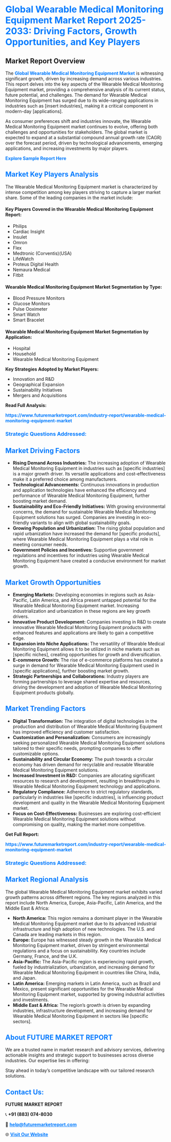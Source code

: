 <h1 style="color: #007BFF;">Global Wearable Medical Monitoring Equipment Market Report 2025-2033: Driving Factors, Growth Opportunities, and Key Players</h1>

<section id="overview">
<h2>Market Report Overview</h2>
<p>The <a href="https://www.futuremarketreport.com/industry-report/wearable-medical-monitoring-equipment-market" style="color: #007BFF; text-decoration: none;"><strong>Global Wearable Medical Monitoring Equipment Market</strong></a> is witnessing significant growth, driven by increasing demand across various industries. This report delves into the key aspects of the Wearable Medical Monitoring Equipment market, providing a comprehensive analysis of its current status, future potential, and challenges. The demand for Wearable Medical Monitoring Equipment has surged due to its wide-ranging applications in industries such as [insert industries], making it a critical component in modern-day [applications].</p>
<p>As consumer preferences shift and industries innovate, the Wearable Medical Monitoring Equipment market continues to evolve, offering both challenges and opportunities for stakeholders. The global market is expected to expand at a substantial compound annual growth rate (CAGR) over the forecast period, driven by technological advancements, emerging applications, and increasing investments by major players.</p>
</section>

<section id="overview">
<p><a href="https://www.futuremarketreport.com/request-sample/reportId=113434" style="color: #007BFF; text-decoration: none;"><strong>Explore Sample Report Here</strong></a></p>
</section>

<section id="key-players">
<h2 style="color: #007BFF;">Market Key Players Analysis</h2>
<p>The Wearable Medical Monitoring Equipment market is characterized by intense competition among key players striving to capture a larger market share. Some of the leading companies in the market include:</p>
<h4>Key Players Covered in the Wearable Medical Monitoring Equipment Report:</h4>
<ul><li>Philips</li><li>Cardiac Insight</li><li>Insulet</li><li>Omron</li><li>Flex</li><li>Medtronic (Corventis)(USA)</li><li>LifeWatch</li><li>Proteus Digital Health</li><li>Nemaura Medical</li><li>Fitbit</li></ul>
<h4>Wearable Medical Monitoring Equipment Market Segmentation by Type:</h4>
<ul><li>Blood Pressure Monitors</li><li>Glucose Monitors</li><li>Pulse Ooximeter</li><li>Smart Watch</li><li>Smart Bracelet</li></ul>

<h4>Wearable Medical Monitoring Equipment Market Segmentation by Application:</h4>
<ul><li>Hospital</li><li>Household</li><li>Wearable Medical Monitoring Equipment</li></ul>
<p><strong>Key Strategies Adopted by Market Players:</strong></p>
<ul>
<li>Innovation and R&D</li>
<li>Geographical Expansion</li>
<li>Sustainability Initiatives</li>
<li>Mergers and Acquisitions</li>
</ul>
</section>

<section>
<p><strong>Read Full Analysis: </strong></p><a href="https://www.futuremarketreport.com/industry-report/wearable-medical-monitoring-equipment-market" style="color: #007BFF; text-decoration: none;"><strong>https://www.futuremarketreport.com/industry-report/wearable-medical-monitoring-equipment-market</strong></a>
<h3 style="color: #007BFF;">Strategic Questions Addressed:</h3>
</section>

<section id="driving-factors">
<h2 style="color: #007BFF;">Market Driving Factors</h2>
<ul>
<li><strong>Rising Demand Across Industries:</strong> The increasing adoption of Wearable Medical Monitoring Equipment in industries such as [specific industries] is a major growth driver. Its versatile applications and cost-effectiveness make it a preferred choice among manufacturers.</li>
<li><strong>Technological Advancements:</strong> Continuous innovations in production and application technologies have enhanced the efficiency and performance of Wearable Medical Monitoring Equipment, further boosting market demand.</li>
<li><strong>Sustainability and Eco-Friendly Initiatives:</strong> With growing environmental concerns, the demand for sustainable Wearable Medical Monitoring Equipment solutions has surged. Companies are investing in eco-friendly variants to align with global sustainability goals.</li>
<li><strong>Growing Population and Urbanization:</strong> The rising global population and rapid urbanization have increased the demand for [specific products], where Wearable Medical Monitoring Equipment plays a vital role in meeting consumer needs.</li>
<li><strong>Government Policies and Incentives:</strong> Supportive government regulations and incentives for industries using Wearable Medical Monitoring Equipment have created a conducive environment for market growth.</li>
</ul>
</section>

<section id="growth-opportunities">
<h2 style="color: #007BFF;">Market Growth Opportunities</h2>
<ul>
<li><strong>Emerging Markets:</strong> Developing economies in regions such as Asia-Pacific, Latin America, and Africa present untapped potential for the Wearable Medical Monitoring Equipment market. Increasing industrialization and urbanization in these regions are key growth drivers.</li>
<li><strong>Innovative Product Development:</strong> Companies investing in R&D to create innovative Wearable Medical Monitoring Equipment products with enhanced features and applications are likely to gain a competitive edge.</li>
<li><strong>Expansion into Niche Applications:</strong> The versatility of Wearable Medical Monitoring Equipment allows it to be utilized in niche markets such as [specific niches], creating opportunities for growth and diversification.</li>
<li><strong>E-commerce Growth:</strong> The rise of e-commerce platforms has created a surge in demand for Wearable Medical Monitoring Equipment used in [specific applications], further boosting market growth.</li>
<li><strong>Strategic Partnerships and Collaborations:</strong> Industry players are forming partnerships to leverage shared expertise and resources, driving the development and adoption of Wearable Medical Monitoring Equipment products globally.</li>
</ul>
</section>

<section id="trending-factors">
<h2 style="color: #007BFF;">Market Trending Factors</h2>
<ul>
<li><strong>Digital Transformation:</strong> The integration of digital technologies in the production and distribution of Wearable Medical Monitoring Equipment has improved efficiency and customer satisfaction.</li>
<li><strong>Customization and Personalization:</strong> Consumers are increasingly seeking personalized Wearable Medical Monitoring Equipment solutions tailored to their specific needs, prompting companies to offer customizable options.</li>
<li><strong>Sustainability and Circular Economy:</strong> The push towards a circular economy has driven demand for recyclable and reusable Wearable Medical Monitoring Equipment solutions.</li>
<li><strong>Increased Investment in R&D:</strong> Companies are allocating significant resources to research and development, resulting in breakthroughs in Wearable Medical Monitoring Equipment technology and applications.</li>
<li><strong>Regulatory Compliance:</strong> Adherence to strict regulatory standards, particularly in industries like [specific industries], is influencing product development and quality in the Wearable Medical Monitoring Equipment market.</li>
<li><strong>Focus on Cost-Effectiveness:</strong> Businesses are exploring cost-efficient Wearable Medical Monitoring Equipment solutions without compromising on quality, making the market more competitive.</li>
</ul>
</section>

<section>
<p><strong>Get Full Report: </strong></p><a href="https://www.futuremarketreport.com/industry-report/wearable-medical-monitoring-equipment-market" style="color: #007BFF; text-decoration: none;"><strong>https://www.futuremarketreport.com/industry-report/wearable-medical-monitoring-equipment-market</strong></a>
<h3 style="color: #007BFF;">Strategic Questions Addressed:</h3>
</section>


<section id="regional-analysis">
<h2 style="color: #007BFF;">Market Regional Analysis</h2>
<p>The global Wearable Medical Monitoring Equipment market exhibits varied growth patterns across different regions. The key regions analyzed in this report include North America, Europe, Asia-Pacific, Latin America, and the Middle East & Africa:</p>
<ul>
<li><strong>North America:</strong> This region remains a dominant player in the Wearable Medical Monitoring Equipment market due to its advanced industrial infrastructure and high adoption of new technologies. The U.S. and Canada are leading markets in this region.</li>
<li><strong>Europe:</strong> Europe has witnessed steady growth in the Wearable Medical Monitoring Equipment market, driven by stringent environmental regulations and a focus on sustainability. Key countries include Germany, France, and the U.K.</li>
<li><strong>Asia-Pacific:</strong> The Asia-Pacific region is experiencing rapid growth, fueled by industrialization, urbanization, and increasing demand for Wearable Medical Monitoring Equipment in countries like China, India, and Japan.</li>
<li><strong>Latin America:</strong> Emerging markets in Latin America, such as Brazil and Mexico, present significant opportunities for the Wearable Medical Monitoring Equipment market, supported by growing industrial activities and investments.</li>
<li><strong>Middle East & Africa:</strong> The region’s growth is driven by expanding industries, infrastructure development, and increasing demand for Wearable Medical Monitoring Equipment in sectors like [specific sectors].</li>
</ul>
</section>

<footer>
<h2 style="color: #007BFF;">About FUTURE MARKET REPORT</h2>
<p>We are a trusted name in market research and advisory services, delivering actionable insights and strategic support to businesses across diverse industries. Our expertise lies in offering:</p>

<p>Stay ahead in today’s competitive landscape with our tailored research solutions.</p>

<h2 style="color: #007BFF;">Contact Us:</h2>
<p><strong>FUTURE MARKET REPORT</strong></p>
<p>📞 <strong>+91 (883) 074-8030</strong></p>
<p>📧 <strong><a href="mailto:help@futuremarketreport.com" style="color: #007BFF;">help@futuremarketreport.com</a></strong></p>
<p>🌐 <strong><a href="https://www.futuremarketreport.com/" style="color: #007BFF;">Visit Our Website</a></strong></p>
</footer>